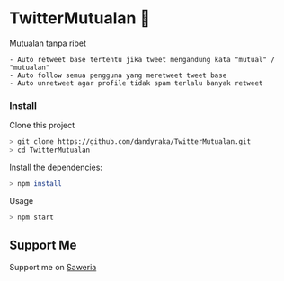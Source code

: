 # TwitterMutualan :revolving_hearts:
Mutualan tanpa ribet
```
- Auto retweet base tertentu jika tweet mengandung kata "mutual" / "mutualan"
- Auto follow semua pengguna yang meretweet tweet base
- Auto unretweet agar profile tidak spam terlalu banyak retweet
```

### Install
Clone this project
```bash
> git clone https://github.com/dandyraka/TwitterMutualan.git
> cd TwitterMutualan
```

Install the dependencies:
```bash
> npm install
```

Usage
```bash
> npm start
```

## Support Me
Support me on [Saweria](https://saweria.co/jnckmedia)
